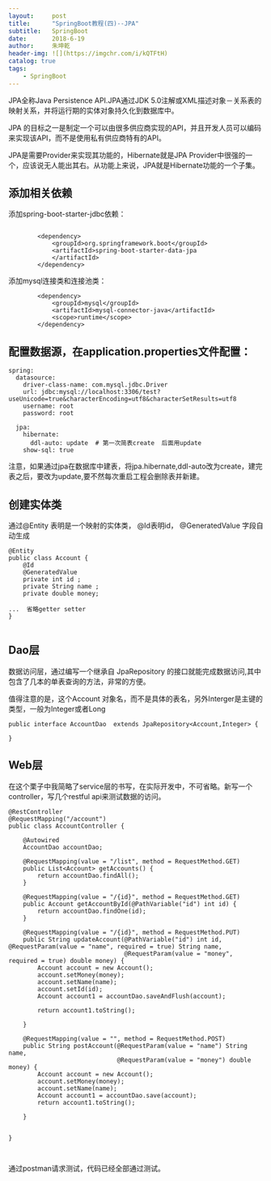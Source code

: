 ```yaml
---
layout:     post
title:      "SpringBoot教程(四)--JPA"
subtitle:   SpringBoot
date:       2018-6-19
author:     朱坤乾
header-img: ![](https://imgchr.com/i/kQTFtH)
catalog: true
tags:
    - SpringBoot
---
```

JPA全称Java Persistence API.JPA通过JDK 5.0注解或XML描述对象－关系表的映射关系，并将运行期的实体对象持久化到数据库中。

JPA 的目标之一是制定一个可以由很多供应商实现的API，并且开发人员可以编码来实现该API，而不是使用私有供应商特有的API。

JPA是需要Provider来实现其功能的，Hibernate就是JPA Provider中很强的一个，应该说无人能出其右。从功能上来说，JPA就是Hibernate功能的一个子集。

##  添加相关依赖

添加spring-boot-starter-jdbc依赖：

```

		<dependency>
			<groupId>org.springframework.boot</groupId>
			<artifactId>spring-boot-starter-data-jpa
			</artifactId>
		</dependency>

```

添加mysql连接类和连接池类：

```
		<dependency>
			<groupId>mysql</groupId>
			<artifactId>mysql-connector-java</artifactId>
			<scope>runtime</scope>
		</dependency> 
```

##  配置数据源，在application.properties文件配置：

```
spring:
  datasource:
    driver-class-name: com.mysql.jdbc.Driver
    url: jdbc:mysql://localhost:3306/test?useUnicode=true&characterEncoding=utf8&characterSetResults=utf8
    username: root
    password: root

  jpa:
    hibernate:
      ddl-auto: update  # 第一次简表create  后面用update
    show-sql: true

```

注意，如果通过jpa在数据库中建表，将jpa.hibernate,ddl-auto改为create，建完表之后，要改为update,要不然每次重启工程会删除表并新建。

##  创建实体类

通过@Entity 表明是一个映射的实体类， @Id表明id， @GeneratedValue 字段自动生成

```
@Entity
public class Account {
    @Id
    @GeneratedValue
    private int id ;
    private String name ;
    private double money;

...  省略getter setter
}


```

##  Dao层

数据访问层，通过编写一个继承自 JpaRepository 的接口就能完成数据访问,其中包含了几本的单表查询的方法，非常的方便。

值得注意的是，这个Account 对象名，而不是具体的表名，另外Interger是主键的类型，一般为Integer或者Long

```
public interface AccountDao  extends JpaRepository<Account,Integer> {

}

```

##  Web层

在这个栗子中我简略了service层的书写，在实际开发中，不可省略。新写一个controller，写几个restful api来测试数据的访问。


```
@RestController
@RequestMapping("/account")
public class AccountController {

    @Autowired
    AccountDao accountDao;

    @RequestMapping(value = "/list", method = RequestMethod.GET)
    public List<Account> getAccounts() {
        return accountDao.findAll();
    }

    @RequestMapping(value = "/{id}", method = RequestMethod.GET)
    public Account getAccountById(@PathVariable("id") int id) {
        return accountDao.findOne(id);
    }

    @RequestMapping(value = "/{id}", method = RequestMethod.PUT)
    public String updateAccount(@PathVariable("id") int id, @RequestParam(value = "name", required = true) String name,
                                @RequestParam(value = "money", required = true) double money) {
        Account account = new Account();
        account.setMoney(money);
        account.setName(name);
        account.setId(id);
        Account account1 = accountDao.saveAndFlush(account);

        return account1.toString();

    }

    @RequestMapping(value = "", method = RequestMethod.POST)
    public String postAccount(@RequestParam(value = "name") String name,
                              @RequestParam(value = "money") double money) {
        Account account = new Account();
        account.setMoney(money);
        account.setName(name);
        Account account1 = accountDao.save(account);
        return account1.toString();

    }


}



```

通过postman请求测试，代码已经全部通过测试。


